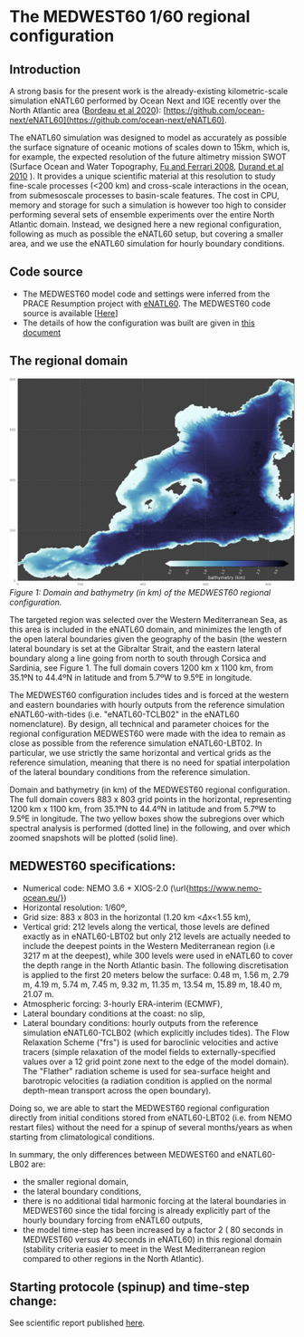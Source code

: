


# The MEDWEST60 1/60 regional configuration 


## Introduction
A strong basis for the present work is the already-existing kilometric-scale simulation eNATL60 performed by Ocean Next and IGE recently over the North Atlantic area ([Bordeau et al 2020](http://doi.org/10.5281/zenodo.4032732)): [https://github.com/ocean-next/eNATL60](https://github.com/ocean-next/eNATL60). 

The eNATL60 simulation was designed  to model as accurately as possible the surface signature of oceanic motions of scales down to 15km, which is, for example, the expected resolution of   the future altimetry mission  SWOT (Surface Ocean and Water Topography, [Fu and Ferrari 2008](https://doi.org/10.1029/2008EO480003), [Durand et al 2010](https://doi.org/10.1109/JPROC.2010.2043031) ). It  provides a unique scientific material at this resolution to  study fine-scale processes (<200 km) and cross-scale interactions  in the ocean, from submesoscale processes  to basin-scale features.  The cost in CPU, memory and storage for such a simulation is however too high to consider performing  several sets of ensemble experiments over the entire North Atlantic  domain. Instead, we designed here a new regional configuration, following  as much as possible the eNATL60 setup, but covering a smaller area, and we use the eNATL60 simulation for hourly boundary conditions. 

## Code source
* The MEDWEST60 model code and settings were inferred from the PRACE Resumption project with [eNATL60](https://github.com/ocean-next/eNATL60). The MEDWEST60 code source is available [[Here](./src_config/)]
* The details of how the configuration was built are given in [this document](doc/Making-of-MEDWEST60.md) 

## The regional domain

![MEDWEST60 athymetry](./figs/MEDWEST60bathy.png)<br>
*Figure 1: Domain and bathymetry (in km) of the MEDWEST60 regional configuration.*

The targeted region was  selected over the Western Mediterranean Sea, as this area is  included in the eNATL60  domain, and minimizes the length of the open lateral boundaries given the  geography of the basin (the western lateral boundary is set at the Gibraltar Strait, and the eastern lateral boundary along a line going from north to south through Corsica and Sardinia, see Figure 1. The full domain covers 1200 km x 1100 km, from  35.1ºN  to  44.4ºN in latitude and from  5.7ºW to 9.5ºE in longitude. 

The MEDWEST60  configuration includes tides and is forced at the western and eastern boundaries with hourly outputs from the reference simulation eNATL60-with-tides (i.e. "eNATL60-TCLB02" in the eNATL60 nomenclature).
By design, all technical and parameter choices  for the regional configuration MEDWEST60 were made with the idea to remain as close as possible from the reference simulation eNATL60-LBT02. In particular, we use strictly the same horizontal and  vertical grids as the reference simulation, meaning that there is no need for spatial interpolation of the  lateral boundary conditions from the reference simulation. 

Domain and bathymetry (in km) of the MEDWEST60 regional configuration. The full domain covers 883 x 803 grid points in the horizontal, representing 1200 km x 1100 km, from  35.1ºN  to  44.4ºN in latitude and from  5.7ºW to 9.5ºE in longitude. The two yellow boxes show the subregions over which  spectral analysis is performed (dotted line) in the following, and over which zoomed snapshots will be plotted (solid line).


## MEDWEST60 specifications:
- Numerical code: NEMO 3.6 + XIOS-2.0 (\url{https://www.nemo-ocean.eu/})
-  Horizontal resolution: 1/60º, 
-  Grid size:  883 x 803 in the horizontal (1.20 km <$\Delta\mathrm{x}$<1.55 km),
-  Vertical grid: 212 levels along the vertical, those levels are defined exactly as in eNATL60-LBT02 but only 212 levels  are actually needed to include the deepest points in the Western Mediterranean region (i.e 3217 m at the deepest), while 300 levels were used in eNATL60 to cover the depth range in the North Atlantic basin. The  following discretisation is applied to the  first 20 meters below the surface: 0.48 m, 1.56 m, 2.79 m, 4.19 m, 5.74 m, 7.45 m, 9.32 m, 11.35 m,  13.54 m, 15.89 m, 18.40 m, 21.07 m.
-  Atmospheric forcing: 3-hourly ERA-interim (ECMWF),
-  Lateral boundary conditions at the coast: no slip,
-  Lateral boundary conditions: hourly outputs from the reference simulation eNATL60-TCLB02 (which explicitly includes tides). The Flow Relaxation Scheme ("frs") is used for baroclinic velocities and active tracers (simple relaxation of the model fields to externally-specified values over a 12 grid point zone next to the edge of the model domain). The "Flather"  radiation scheme is used for sea-surface height and barotropic velocities (a radiation condition is applied on the normal depth-mean transport across the open boundary).

Doing so, we are able to start the MEDWEST60 regional configuration directly from initial conditions stored from eNATL60-LBT02  (i.e. from  NEMO restart files) without the need for a  spinup of several months/years as when starting from climatological conditions.

In summary, the only  differences between MEDWEST60 and eNATL60-LB02 are:
- the smaller regional domain,
- the lateral boundary conditions,
- there is no  additional tidal harmonic forcing at the lateral boundaries in MEDWEST60 since the tidal forcing is already explicitly part of the hourly boundary forcing from eNATL60 outputs, 
- the model time-step has been   increased  by a factor 2  ( 80 seconds in MEDWEST60 versus 40 seconds in eNATL60) in this regional domain (stability criteria easier to meet in the West Mediterranean region compared to other regions in the North Atlantic). 

## Starting protocole  (spinup) and time-step change:
See scientific report published [here]().


